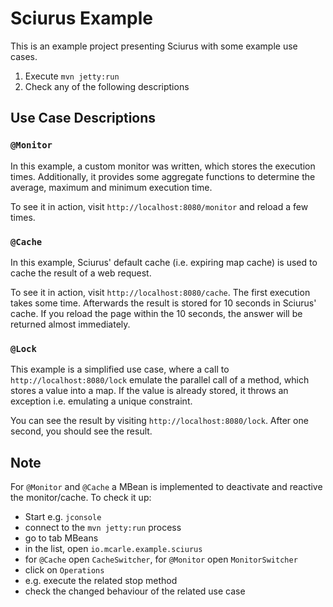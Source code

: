 # Sciurus Example

This is an example project presenting Sciurus with some example use cases.

1. Execute `mvn jetty:run`
2. Check any of the following descriptions

## Use Case Descriptions

### `@Monitor`
In this example, a custom monitor was written, which stores the execution times.
Additionally, it provides some aggregate functions to determine the average, maximum and minimum execution time.

To see it in action, visit `http://localhost:8080/monitor` and reload a few times.

### `@Cache`
In this example, Sciurus' default cache (i.e. expiring map cache) is used to cache the result of a web request.

To see it in action, visit `http://localhost:8080/cache`. The first execution takes some time.
Afterwards the result is stored for 10 seconds in Sciurus' cache.
If you reload the page within the 10 seconds, the answer will be returned almost immediately.  
 
### `@Lock`
This example is a simplified use case, where a call to `http://localhost:8080/lock` emulate
the parallel call of a method, which stores a value into a map.
If the value is already stored, it throws an exception i.e. emulating a unique constraint.

You can see the result by visiting `http://localhost:8080/lock`. After one second, you should see the result.


## Note
For `@Monitor` and `@Cache` a MBean is implemented to deactivate and reactive the monitor/cache. To check it up:
* Start e.g. `jconsole`
* connect to the `mvn jetty:run` process
* go to tab MBeans
* in the list, open `io.mcarle.example.sciurus`
* for `@Cache` open `CacheSwitcher`, for `@Monitor` open `MonitorSwitcher`  
* click on `Operations`
* e.g. execute the related stop method
* check the changed behaviour of the related use case